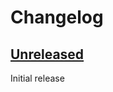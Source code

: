 # Changelog

## [Unreleased]

Initial release


[Unreleased]: https://github.com/JakeWharton/qbt-orphaned-downloads/compare/0000...HEAD
